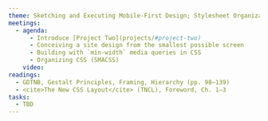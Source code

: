 ```yaml
---
theme: Sketching and Executing Mobile-First Design; Stylesheet Organization
meetings:
  - agenda:
      - Introduce [Project Two](projects/#project-two)
      - Conceiving a site design from the smallest possible screen
      - Building with `min-width` media queries in CSS
      - Organizing CSS (SMACSS)
    video:
readings:
  - GDTNB, Gestalt Principles, Framing, Hierarchy (pp. 98–139)
  - <cite>The New CSS Layout</cite> (TNCL), Foreword, Ch. 1–3
tasks:
  - TBD
---
```

